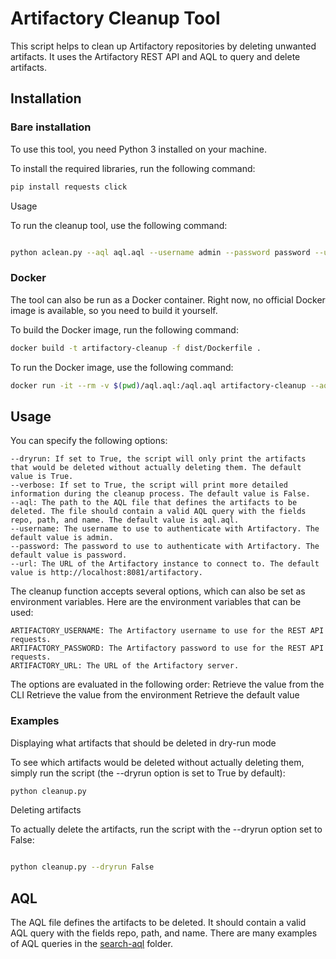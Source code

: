 # Artifactory Cleanup Tool

This script helps to clean up Artifactory repositories by deleting unwanted artifacts. 
It uses the Artifactory REST API and AQL to query and delete artifacts.

## Installation

### Bare installation

To use this tool, you need Python 3 installed on your machine.

To install the required libraries, run the following command:

```Bash
pip install requests click
```

Usage

To run the cleanup tool, use the following command:

```bash

python aclean.py --aql aql.aql --username admin --password password --url http://localhost:8081/artifactory
```

### Docker

The tool can also be run as a Docker container.
Right now, no official Docker image is available, so you need to build it yourself.

To build the Docker image, run the following command:

```bash
docker build -t artifactory-cleanup -f dist/Dockerfile .
```

To run the Docker image, use the following command:

```bash 
docker run -it --rm -v $(pwd)/aql.aql:/aql.aql artifactory-cleanup --aql /aql.aql --username admin --password password --url http://localhost:8081/artifactory
```

## Usage

You can specify the following options:

    --dryrun: If set to True, the script will only print the artifacts that would be deleted without actually deleting them. The default value is True.
    --verbose: If set to True, the script will print more detailed information during the cleanup process. The default value is False.
    --aql: The path to the AQL file that defines the artifacts to be deleted. The file should contain a valid AQL query with the fields repo, path, and name. The default value is aql.aql.
    --username: The username to use to authenticate with Artifactory. The default value is admin.
    --password: The password to use to authenticate with Artifactory. The default value is password.
    --url: The URL of the Artifactory instance to connect to. The default value is http://localhost:8081/artifactory.


The cleanup function accepts several options, which can also be set as environment variables. Here are the environment variables that can be used:

    ARTIFACTORY_USERNAME: The Artifactory username to use for the REST API requests. 
    ARTIFACTORY_PASSWORD: The Artifactory password to use for the REST API requests.
    ARTIFACTORY_URL: The URL of the Artifactory server.


The options are evaluated in the following order:
    Retrieve the value from the CLI
    Retrieve the value from the environment
    Retrieve the default value

### Examples
Displaying what artifacts that should be deleted in dry-run mode

To see which artifacts would be deleted without actually deleting them, simply run the script (the --dryrun option is set to True by default):

```bash
python cleanup.py
```

Deleting artifacts

To actually delete the artifacts, run the script with the --dryrun option set to False:

```bash

python cleanup.py --dryrun False
```

## AQL

The AQL file defines the artifacts to be deleted. It should contain a valid AQL query with the fields repo, path, and name.
There are many examples of AQL queries in the [search-aql](search-aql) folder.